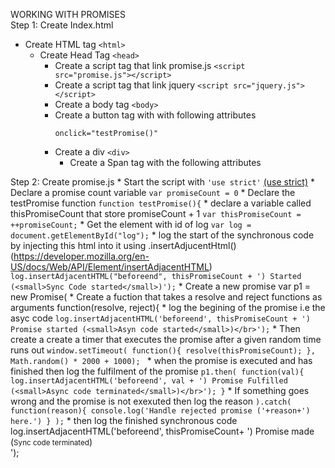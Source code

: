 WORKING WITH PROMISES </br>
Step 1: Create Index.html 
* Create HTML tag ```<html>```
	* Create Head Tag ```<head>```
		* Create a script tag that link promise.js ```<script src="promise.js"></script>```
		* Create a script tag that link jquery ```<script src="jquery.js"></script>```
		* Create a body tag ```<body>```
		* Create a button tag with with following attributes
			```
			onclick="testPromise()"
			```
		* Create a div ```<div>```
			* Create a Span tag with the following attributes


Step 2: Create promise.js
	* Start the script with ```'use strict'``` [(use strict)](http://www.w3schools.com/js/js_strict.asp)
	* Declare a promise count variable ```var promiseCount = 0```
	* Declare the testPromise function ```function testPromise(){```
		* declare a variable called thisPromiseCount that store promiseCount + 1
					```var thisPromiseCount = ++promiseCount;```
		* Get the element with id of log ```var log = document.getElementById("log");```
		* log the start of the synchronous code by injecting this html into it using .insertAdjucentHtml() (https://developer.mozilla.org/en-US/docs/Web/API/Element/insertAdjacentHTML) ```log.insertAdjacentHTML("beforeend", thisPromiseCount + ') Started (<small>Sync Code started</small>)');```
		* Create a new promise var p1 = new Promise(
			* Create a fuction that takes a resolve and reject functions as arguments function(resolve, reject){
				* log the begining of the promise i.e the asyc code ```log.insertAdjacentHTML('beforeend', thisPromiseCount + ') Promise started (<small>Asyn code started</small>)</br>');```
				* Then create a create a timer that executes the promise after a given random time runs out ```window.setTimeout(
						function(){
							resolve(thisPromiseCount);
						}, Math.random() * 2000 + 1000); ```
		* when the promise is executed and has finished then log the fulfilment of the promise 
					```p1.then(
					function(val){
					log.insertAdjacentHTML('beforeend', val + ') Promise Fulfilled (<small>Async code terminated</small>)</br>');
					}```
		* If something goes wrong and the promise is not exexuted then log the reason
					```).catch(
					function(reason){
				console.log('Handle rejected promise ('+reason+') here.')
				}
			);```
		* then log the finished synchronous code 
			log.insertAdjacentHTML('beforeend', thisPromiseCount+ ') Promise made (<small>Sync code terminated</small>)</br>');
